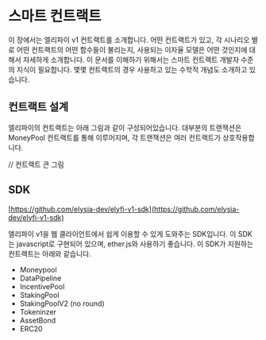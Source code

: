 # 스마트 컨트랙트

이 장에서는 엘리파이 v1 컨트랙트를 소개합니다. 어떤 컨트랙트가 있고, 각 시나리오 별로 어떤 컨트랙트의 어떤 함수들이 불리는지, 사용되는 이자율 모델은 어떤 것인지에 대해서 자세하게 소개합니다. 이 문서를 이해하기 위해서는 스마트 컨트랙트 개발자 수준의 지식이 필요합니다. 몇몇 컨트랙트의 경우 사용하고 있는 수학적 개념도 소개하고 있습니다.

## 컨트랙트 설계

엘리파이의 컨트랙트는 아래 그림과 같이 구성되어있습니다. 대부분의 트랜잭션은 MoneyPool 컨트랙트를 통해 이루어지며, 각 트랜잭션은 여러 컨트랙트가 상호작용합니다.

// 컨트랙트 큰 그림

## SDK

[https://github.com/elysia-dev/elyfi-v1-sdk](https://github.com/elysia-dev/elyfi-v1-sdk)

엘리파이 v1을 웹 클라이언트에서 쉽게 이용할 수 있게 도와주는 SDK입니다. 이 SDK는 javascript로 구현되어 있으며, ether.js와 사용하기 좋습니다. 이 SDK가 지원하는 컨트랙트는 아래와 같습니다.

- Moneypool
- DataPipeline
- IncentivePool
- StakingPool
- StakingPoolV2 (no round)
- Tokeninzer
- AssetBond
- ERC20